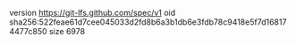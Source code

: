 version https://git-lfs.github.com/spec/v1
oid sha256:522feae61d7cee045033d2fd8b6a3b1db6e3fdb78c9418e5f7d168174477c850
size 6978
